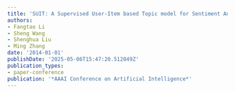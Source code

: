 ```yaml
---
title: 'SUIT: A Supervised User-Item based Topic model for Sentiment Analysis'
authors:
- Fangtao Li
- Sheng Wang
- Shenghua Liu
- Ming Zhang
date: '2014-01-01'
publishDate: '2025-05-06T15:47:20.512049Z'
publication_types:
- paper-conference
publication: '*AAAI Conference on Artificial Intelligence*'
---
```

